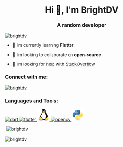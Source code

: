 <h1 align="center">Hi 👋, I'm BrightDV</h1>
<h3 align="center">A random developer</h3>

<p align="left"> <img src="https://komarev.com/ghpvc/?username=brightdv&label=Profile%20views&color=0e75b6&style=flat" alt="brightdv" /> </p>

- 🌱 I’m currently learning **Flutter**

- 👯 I’m looking to collaborate on **open-source**

- 🤝 I’m looking for help with [StackOverflow](https://stackoverflow.com)

<h3 align="left">Connect with me:</h3>
<p align="left">
<a href="https://dev.to/brightdv" target="blank"><img align="center" src="https://raw.githubusercontent.com/rahuldkjain/github-profile-readme-generator/master/src/images/icons/Social/devto.svg" alt="brightdv" height="30" width="40" /></a>
</p>

<h3 align="left">Languages and Tools:</h3>
<p align="left"> <a href="https://dart.dev" target="_blank" rel="noreferrer"> <img src="https://www.vectorlogo.zone/logos/dartlang/dartlang-icon.svg" alt="dart" width="40" height="40"/> </a> <a href="https://flutter.dev" target="_blank" rel="noreferrer"> <img src="https://www.vectorlogo.zone/logos/flutterio/flutterio-icon.svg" alt="flutter" width="40" height="40"/> </a> <a href="https://www.linux.org/" target="_blank" rel="noreferrer"> <img src="https://raw.githubusercontent.com/devicons/devicon/master/icons/linux/linux-original.svg" alt="linux" width="40" height="40"/> </a> <a href="https://opencv.org/" target="_blank" rel="noreferrer"> <img src="https://www.vectorlogo.zone/logos/opencv/opencv-icon.svg" alt="opencv" width="40" height="40"/> </a> <a href="https://www.python.org" target="_blank" rel="noreferrer"> <img src="https://raw.githubusercontent.com/devicons/devicon/master/icons/python/python-original.svg" alt="python" width="40" height="40"/> </a> </p>

<p>&nbsp;<img align="center" src="https://github-readme-stats.vercel.app/api?username=brightdv&show_icons=true&locale=en" alt="brightdv" /></p>

<p><img align="center" src="https://github-readme-streak-stats.herokuapp.com/?user=brightdv&" alt="brightdv" /></p>
